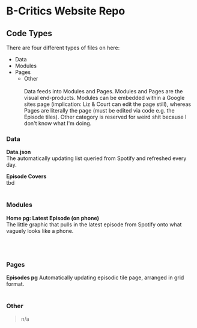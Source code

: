 # B-Critics Website Repo

## Code Types
There are four different types of files on here:
- Data
- Modules
- Pages
  - Other
<br/><br/>
Data feeds into Modules and Pages.
Modules and Pages are the visual end-products. Modules can be embedded within a Google sites page (implication: Liz & Court can edit the page still), whereas Pages are literally the page (must be edited via code e.g. the Episode tiles).
Other category is reserved for weird shit because I don't know what I'm doing.<br/>
### Data<br/>
**Data.json**<br/>The automatically updating list queried from Spotify and refreshed every day.

**Episode Covers**<br/>
tbd<br/><br/>
### Modules<br/>
**Home pg: Latest Episode (on phone)**<br/>The little graphic that pulls in the latest episode from Spotify onto what vaguely looks like a phone.

<br/><br/>
### Pages
**Episodes pg**
Automatically updating episodic tile page, arranged in grid format.
<br/>
<br/>
### Other
> n/a
<br/>

